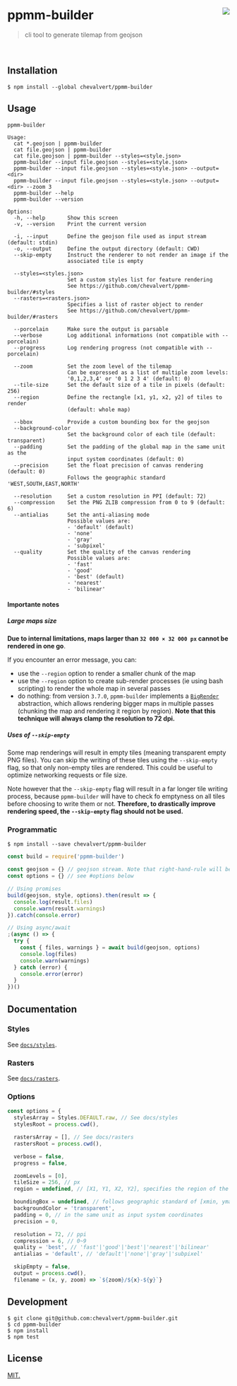 # ppmm-builder [<img src="https://github.com/chevalvert.png?size=100" align="right">](http://chevalvert.fr/)
> cli tool to generate tilemap from geojson

<br>

## Installation

```console
$ npm install --global chevalvert/ppmm-builder
```

## Usage

```
ppmm-builder

Usage:
  cat *.geojson | ppmm-builder
  cat file.geojson | ppmm-builder
  cat file.geojson | ppmm-builder --styles=<style.json>
  ppmm-builder --input file.geojson --styles=<style.json>
  ppmm-builder --input file.geojson --styles=<style.json> --output=<dir>
  ppmm-builder --input file.geojson --styles=<style.json> --output=<dir> --zoom 3
  ppmm-builder --help
  ppmm-builder --version

Options:
  -h, --help       Show this screen
  -v, --version    Print the current version

  -i, --input      Define the geojson file used as input stream (default: stdin)
  -o, --output     Define the output directory (default: CWD)
  --skip-empty     Instruct the renderer to not render an image if the
                   associated tile is empty

  --styles=<styles.json>
                   Set a custom styles list for feature rendering
                   See https://github.com/chevalvert/ppmm-builder/#styles
  --rasters=<rasters.json>
                   Specifies a list of raster object to render
                   See https://github.com/chevalvert/ppmm-builder/#rasters

  --porcelain      Make sure the output is parsable
  --verbose        Log additional informations (not compatible with --porcelain)
  --progress       Log rendering progress (not compatible with --porcelain)

  --zoom           Set the zoom level of the tilemap
                   Can be expressed as a list of multiple zoom levels:
                   '0,1,2,3,4' or '0 1 2 3 4' (default: 0)
  --tile-size      Set the default size of a tile in pixels (default: 256)
  --region         Define the rectangle [x1, y1, x2, y2] of tiles to render
                   (default: whole map)

  --bbox           Provide a custom bounding box for the geojson
  --background-color
                   Set the background color of each tile (default: transparent)
  --padding        Set the padding of the global map in the same unit as the
                   input system coordinates (default: 0)
  --precision      Set the float precision of canvas rendering (default: 0)
                   Follows the geographic standard 'WEST,SOUTH,EAST,NORTH'

  --resolution     Set a custom resolution in PPI (default: 72)
  --compression    Set the PNG ZLIB compression from 0 to 9 (default: 6)
  --antialias      Set the anti-aliasing mode
                   Possible values are:
                   - 'default' (default)
                   - 'none'
                   - 'gray'
                   - 'subpixel'
  --quality        Set the quality of the canvas rendering
                   Possible values are:
                   - 'fast'
                   - 'good'
                   - 'best' (default)
                   - 'nearest'
                   - 'bilinear'
```

#### Importante notes

##### Large maps size
**Due to internal limitations, maps larger than `32 000 × 32 000 px` cannot be rendered in one go**.

If you encounter an error message, you can:

- use the `--region` option to render a smaller chunk of the map
- use the `--region` option to create sub-render processes (ie using bash scripting) to render the whole map in several passes
- do nothing: from version `3.7.0`, `ppmm-builder` implements a [`BigRender`](lib/abstractions/BigRender.js) abstraction, which allows rendering bigger maps in multiple passes (chunking the map and rendering it region by region). **Note that this technique will always clamp the resolution to 72 dpi.**

##### Uses of `--skip-empty`
Some map renderings will result in empty tiles (meaning transparent empty PNG files). You can skip the writing of these tiles using the `--skip-empty` flag, so that only non-empty tiles are rendered. This could be useful to optimize networking requests or file size.

Note however that the `--skip-empty` flag will result in a far longer tile writing process, because `ppmm-builder` will have to check fo emptyness on all tiles before choosing to write them or not. **Therefore, to drastically improve rendering speed, the `--skip-empty` flag should not be used.**

### Programmatic

```console
$ npm install --save chevalvert/ppmm-builder
```

```js
const build = require('ppmm-builder')

const geojson = {} // geojson stream. Note that right-hand-rule will be ensured during build
const options = {} // see #options below

// Using promises
build(geojson, style, options).then(result => {
  console.log(result.files)
  console.warn(result.warnings)
}).catch(console.error)

// Using async/await
;(async () => {
  try {
    const { files, warnings } = await build(geojson, options)
    console.log(files)
    console.warn(warnings)
  } catch (error) {
    console.error(error)
  }
})()
```

## Documentation

### Styles
See [`docs/styles`](docs/styles.md).

### Rasters
See [`docs/rasters`](docs/rasters.md).

### Options

```js
const options = {
  stylesArray = Styles.DEFAULT.raw, // See docs/styles
  stylesRoot = process.cwd(),

  rastersArray = [], // See docs/rasters
  rastersRoot = process.cwd(),

  verbose = false,
  progress = false,

  zoomLevels = [0],
  tileSize = 256, // px
  region = undefined, // [X1, Y1, X2, Y2], specifies the region of the tileset to render

  boundingBox = undefined, // follows geographic standard of [xmin, ymax, xmax, ymin]
  backgroundColor = 'transparent',
  padding = 0, // in the same unit as input system coordinates
  precision = 0,

  resolution = 72, // ppi
  compression = 6, // 0~9
  quality = 'best', // 'fast'|'good'|'best'|'nearest'|'bilinear'
  antialias = 'default', // 'default'|'none'|'gray'|'subpixel'

  skipEmpty = false,
  output = process.cwd(),
  filename = (x, y, zoom) => `${zoom}/${x}-${y}`}
```

## Development

```console
$ git clone git@github.com:chevalvert/ppmm-builder.git
$ cd ppmm-builder
$ npm install
$ npm test
```

## License
[MIT.](https://tldrlegal.com/license/mit-license)
